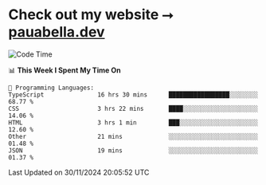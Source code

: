 # Check out my website ⭢ [pauabella.dev](https://pauabella.dev)

<!--START_SECTION:waka-->
![Code Time](http://img.shields.io/badge/Code%20Time-3%2C935%20hrs%2054%20mins-blue)

📊 **This Week I Spent My Time On** 

```text
💬 Programming Languages: 
TypeScript               16 hrs 30 mins      █████████████████░░░░░░░░   68.77 % 
CSS                      3 hrs 22 mins       ████░░░░░░░░░░░░░░░░░░░░░   14.06 % 
HTML                     3 hrs 1 min         ███░░░░░░░░░░░░░░░░░░░░░░   12.60 % 
Other                    21 mins             ░░░░░░░░░░░░░░░░░░░░░░░░░   01.48 % 
JSON                     19 mins             ░░░░░░░░░░░░░░░░░░░░░░░░░   01.37 % 
```


 Last Updated on 30/11/2024 20:05:52 UTC
<!--END_SECTION:waka-->

